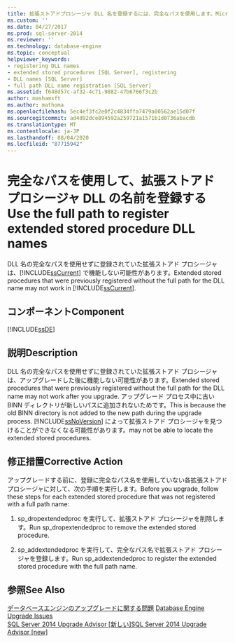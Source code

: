 ```yaml
---
title: 拡張ストアドプロシージャ DLL 名を登録するには、完全なパスを使用します。Microsoft Docs
ms.custom: ''
ms.date: 04/27/2017
ms.prod: sql-server-2014
ms.reviewer: ''
ms.technology: database-engine
ms.topic: conceptual
helpviewer_keywords:
- registering DLL names
- extended stored procedures [SQL Server], registering
- DLL names [SQL Server]
- full path DLL name registration [SQL Server]
ms.assetid: f648d57c-af32-4c71-9882-47b6766f3c2b
author: mashamsft
ms.author: mathoma
ms.openlocfilehash: 5ec4ef3fc2e0f2c4834ffa7479a00562ae15d07f
ms.sourcegitcommit: ad4d92dce894592a259721a1571b1d8736abacdb
ms.translationtype: MT
ms.contentlocale: ja-JP
ms.lasthandoff: 08/04/2020
ms.locfileid: "87715942"
---
```

# <a name="use-the-full-path-to-register-extended-stored-procedure-dll-names"></a><span data-ttu-id="18604-102">完全なパスを使用して、拡張ストアド プロシージャ DLL の名前を登録する</span><span class="sxs-lookup"><span data-stu-id="18604-102">Use the full path to register extended stored procedure DLL names</span></span>
  <span data-ttu-id="18604-103">DLL 名の完全なパスを使用せずに登録されていた拡張ストアド プロシージャは、[!INCLUDE[ssCurrent](../../includes/sscurrent-md.md)] で機能しない可能性があります。</span><span class="sxs-lookup"><span data-stu-id="18604-103">Extended stored procedures that were previously registered without the full path for the DLL name may not work in [!INCLUDE[ssCurrent](../../includes/sscurrent-md.md)].</span></span>  
  
## <a name="component"></a><span data-ttu-id="18604-104">コンポーネント</span><span class="sxs-lookup"><span data-stu-id="18604-104">Component</span></span>  
 [!INCLUDE[ssDE](../../includes/ssde-md.md)]  
  
## <a name="description"></a><span data-ttu-id="18604-105">説明</span><span class="sxs-lookup"><span data-stu-id="18604-105">Description</span></span>  
 <span data-ttu-id="18604-106">DLL 名の完全なパスを使用せずに登録されていた拡張ストアド プロシージャは、アップグレードした後に機能しない可能性があります。</span><span class="sxs-lookup"><span data-stu-id="18604-106">Extended stored procedures that were previously registered without the full path for the DLL name may not work after you upgrade.</span></span> <span data-ttu-id="18604-107">アップグレード プロセス中に古い BINN ディレクトリが新しいパスに追加されないためです。</span><span class="sxs-lookup"><span data-stu-id="18604-107">This is because the old BINN directory is not added to the new path during the upgrade process.</span></span> [!INCLUDE[ssNoVersion](../../includes/ssnoversion-md.md)] <span data-ttu-id="18604-108">によって拡張ストアド プロシージャを見つけることができなくなる可能性があります。</span><span class="sxs-lookup"><span data-stu-id="18604-108">may not be able to locate the extended stored procedures.</span></span>  
  
## <a name="corrective-action"></a><span data-ttu-id="18604-109">修正措置</span><span class="sxs-lookup"><span data-stu-id="18604-109">Corrective Action</span></span>  
 <span data-ttu-id="18604-110">アップグレードする前に、登録に完全なパス名を使用していない各拡張ストアド プロシージャに対して、次の手順を実行します。</span><span class="sxs-lookup"><span data-stu-id="18604-110">Before you upgrade, follow these steps for each extended stored procedure that was not registered with a full path name:</span></span>  
  
1.  <span data-ttu-id="18604-111">sp_dropextendedproc を実行して、拡張ストアド プロシージャを削除します。</span><span class="sxs-lookup"><span data-stu-id="18604-111">Run sp_dropextendedproc to remove the extended stored procedure.</span></span>  
  
2.  <span data-ttu-id="18604-112">sp_addextendedproc を実行して、完全なパス名で拡張ストアド プロシージャを登録します。</span><span class="sxs-lookup"><span data-stu-id="18604-112">Run sp_addextendedproc to register the extended stored procedure with the full path name.</span></span>  
  
## <a name="see-also"></a><span data-ttu-id="18604-113">参照</span><span class="sxs-lookup"><span data-stu-id="18604-113">See Also</span></span>  
 <span data-ttu-id="18604-114">[データベースエンジンのアップグレードに関する問題](../../../2014/sql-server/install/database-engine-upgrade-issues.md) </span><span class="sxs-lookup"><span data-stu-id="18604-114">[Database Engine Upgrade Issues](../../../2014/sql-server/install/database-engine-upgrade-issues.md) </span></span>  
 [<span data-ttu-id="18604-115">SQL Server 2014 Upgrade Advisor &#91;新しい&#93;</span><span class="sxs-lookup"><span data-stu-id="18604-115">SQL Server 2014 Upgrade Advisor &#91;new&#93;</span></span>](sql-server-2014-upgrade-advisor.md)  
  
  
